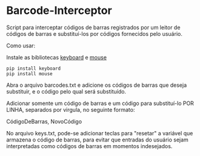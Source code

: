 # Barcode-Interceptor
Script para interceptar códigos de barras registrados por um leitor de códigos de barras e substituí-los por códigos fornecidos pelo usuário.

Como usar:

Instale as bibliotecas [keyboard](https://pypi.org/project/keyboard/) e [mouse](https://pypi.org/project/mouse/)

```
pip install keyboard
pip install mouse
```

Abra o arquivo barcodes.txt e adicione os códigos de barras que deseja substituir, e o código pelo qual será substituído.

Adicionar somente um código de barras e um código para substituí-lo POR LINHA, separados por virgula, no seguinte formato:

CódigoDeBarras, NovoCódigo

No arquivo keys.txt, pode-se adicionar teclas para "resetar" a variável que armazena o código de barras, para evitar que entradas do usuário sejam interpretadas como códigos de barras em momentos indesejados.

